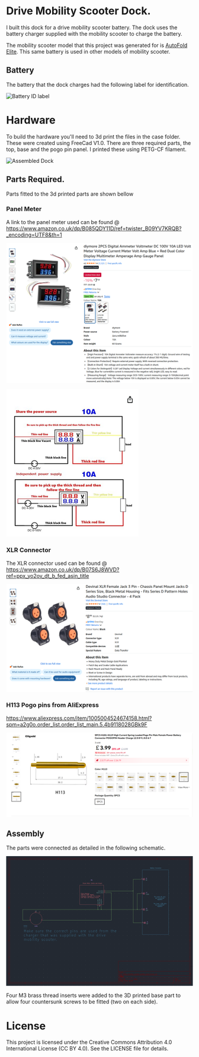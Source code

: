 # Drive Mobility Scooter Dock.
I built this dock for a drive mobility scooter battery. The dock uses the
battery charger supplied with the mobility scooter to charge the battery.

The mobility scooter model that this project was generated for is [AutoFold Elite](https://drivedevilbiss.co.uk/our-products/powered-mobility-wheelchairs/scooters/folding-scooters/autofold-elite). This same battery is used in other models of mobility scooter.

## Battery
The battery that the dock charges had the following label for identification.

![Battery ID label](images/battery_id.png)

# Hardware
To build the hardware you'll need to 3d print the files in the case folder. These were created using FreeCad V1.0. There are three required parts, the top, base and the pogo pin panel. I printed these using PETG-CF filament.

![Assembled Dock](images/assembled_dock.png)

## Parts Required.
Parts fitted to the 3d printed parts are shown bellow

### Panel Meter
A link to the panel meter used can be found @ https://www.amazon.co.uk/dp/B085QDY11D/ref=twister_B09YV7KRQB?_encoding=UTF8&th=1

![Panel Meter image 1](images/meter_from_amazon.png)

![Panel Meter image 2](images/meter_wiring.png)

### XLR Connector
The XLR connector used can be found @ https://www.amazon.co.uk/dp/B07S6J8WVD?ref=ppx_yo2ov_dt_b_fed_asin_title

![XLR Connector](images/xlr_connector.png)

### H113 Pogo pins from AliExpress
https://www.aliexpress.com/item/1005004524674158.html?spm=a2g0o.order_list.order_list_main.5.4b9118028GBk9F

![Pogo Pins](images/pogo_pins.png)

## Assembly
The parts were connected as detailed in the following schematic.

![Schematic](images/schematic.png)

Four M3 brass thread inserts were added to the 3D printed base part to allow four countersunk screws to be fitted (two on each side).






















# License
This project is licensed under the Creative Commons Attribution 4.0 International License (CC BY 4.0).
See the LICENSE file for details.